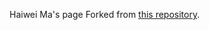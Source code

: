 Haiwei Ma's page
Forked from [this repository](https://github.com/academicpages/academicpages.github.io). 

